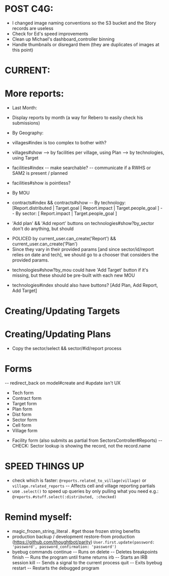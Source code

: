 # POST C4G:
* I changed image naming conventions so the S3 bucket and the Story records are useless
* Check for Ed's speed improvements
* Clean up Michael's dashboard_controller binning
* Handle thumbnails or disregard them (they are duplicates of images at this point)

# CURRENT:

# More reports:
* Last Month:
- Display reports by month (a way for Rebero to easily check his submissions)

* By Geography:
- villages#index is too complex to bother with?
- villages#show
--> by facilities per village, using Plan
--> by technologies, using Target

- facilities#index
  -- make searchable?
  -- communicate if a RWHS or SAM2 is present / planned
- facilities#show is pointless?

* By MOU
- contracts#index && contracts#show
-- By technology: [Report.distributed | Target.goal | Report.impact | Target.people_goal ]
-- By sector: [ Report.impact | Target.people_goal ]

* 'Add plan' && 'Add report' buttons on technologies#show?by_sector don't do anything, but should
- POLICED by current_user.can_create('Report') && current_user.can_create('Plan')
- Since they vary in their provided params [and since sector/id/report relies on date and tech], we should go to a chooser that considers the provided params.

* technologies#show?by_mou could have 'Add Target' button if it's missing, but these should be pre-built with each new MOU

* technologies#index should also have buttons? [Add Plan, Add Report, Add Target]

# Creating/Updating Targets

# Creating/Updating Plans
* Copy the sector/select && sector/#id/report process

# Forms
-- redirect_back on model#create and #update isn't UX
- Tech form
- Contract form
- Target form
- Plan form
- Dist form
- Sector form
- Cell form
- Village form
+ Facility form (also submits as partial from SectorsController#Reports)
  -- CHECK: Sector lookup is showing the record, not the record.name

# SPEED THINGS UP
- check which is faster: `@reports.related_to_village(village)` or `village.related_reports`
  -- Affects cell and village reporting partials
- use `.select()` to speed up queries by only pulling what you need e.g.: `@reports.#stuff.select(:distributed, :checked)`

# Remind myself:
* magic_frozen_string_literal . #get those frozen string benefits
* production backup / development restore-from production (https://github.com/thoughtbot/parity)
  `User.first.update(password: 'password', password_confirmation: 'password')`
* byebug commands
    continue   -- Runs on
    delete     -- Deletes breakpoints
    finish     -- Runs the program until frame returns
    irb        -- Starts an IRB session
    kill       -- Sends a signal to the current process
    quit       -- Exits byebug
    restart    -- Restarts the debugged program
